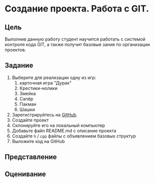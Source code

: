 # Cоздание проекта. Работа с GIT.

## Цель

Выполнив данную работу студент научится работать с системой контроля кода GIT, а также получит базовые зания по организации проектов.

## Задание

1. Выберите для реализации одну из игр:
   1. карточная игра "Дурак"
   2. Крестики-нолики
   3. Змейка
   4. Сапёр
   5. Пакман
   6. Шашки
2. Зарегистрируйтесь на [GitHub](https://github.com/).
3. Создайте проект
4. Склонируйте его на локальный компьютер
5. Добавьте файл README.md с описание проекта
6. Создайте `h` / `cpp` файлы с объявлением базовых структур
7. Выложите код на GitHub

## Представление

## Оценивание